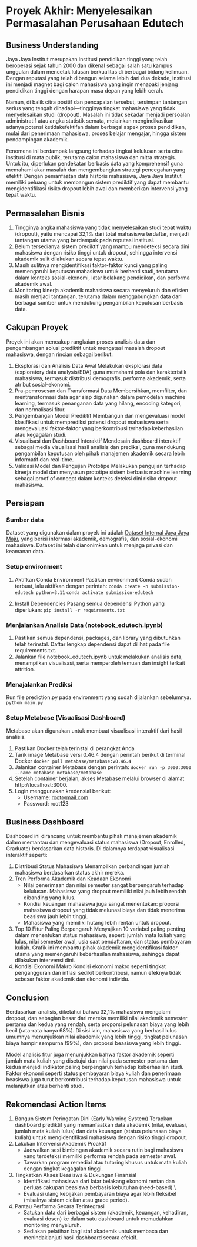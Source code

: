 # Proyek Akhir: Menyelesaikan Permasalahan Perusahaan Edutech

## Business Understanding

Jaya Jaya Institut merupakan institusi pendidikan tinggi yang telah beroperasi sejak tahun 2000 dan dikenal sebagai salah satu kampus unggulan dalam mencetak lulusan berkualitas di berbagai bidang keilmuan. Dengan reputasi yang telah dibangun selama lebih dari dua dekade, institusi ini menjadi magnet bagi calon mahasiswa yang ingin menapaki jenjang pendidikan tinggi dengan harapan masa depan yang lebih cerah.

Namun, di balik citra positif dan pencapaian tersebut, tersimpan tantangan serius yang tengah dihadapi—tingginya tingkat mahasiswa yang tidak menyelesaikan studi (dropout). Masalah ini tidak sekadar menjadi persoalan administratif atau angka statistik semata, melainkan mengindikasikan adanya potensi ketidakefektifan dalam berbagai aspek proses pendidikan, mulai dari penerimaan mahasiswa, proses belajar mengajar, hingga sistem pendampingan akademik.

Fenomena ini berdampak langsung terhadap tingkat kelulusan serta citra institusi di mata publik, terutama calon mahasiswa dan mitra strategis. Untuk itu, diperlukan pendekatan berbasis data yang komprehensif guna memahami akar masalah dan mengembangkan strategi pencegahan yang efektif. Dengan pemanfaatan data historis mahasiswa, Jaya Jaya Institut memiliki peluang untuk membangun sistem prediktif yang dapat membantu mengidentifikasi risiko dropout lebih awal dan memberikan intervensi yang tepat waktu.

## Permasalahan Bisnis

1. Tingginya angka mahasiswa yang tidak menyelesaikan studi tepat waktu (dropout), yaitu mencapai 32,1% dari total mahasiswa terdaftar, menjadi tantangan utama yang berdampak pada reputasi institusi.
2. Belum tersedianya sistem prediktif yang mampu mendeteksi secara dini mahasiswa dengan risiko tinggi untuk dropout, sehingga intervensi akademik sulit dilakukan secara tepat waktu.
3. Masih sulitnya mengidentifikasi faktor-faktor kunci yang paling memengaruhi keputusan mahasiswa untuk berhenti studi, terutama dalam konteks sosial-ekonomi, latar belakang pendidikan, dan performa akademik awal.
4. Monitoring kinerja akademik mahasiswa secara menyeluruh dan efisien masih menjadi tantangan, terutama dalam menggabungkan data dari berbagai sumber untuk mendukung pengambilan keputusan berbasis data.

## Cakupan Proyek

Proyek ini akan mencakup rangkaian proses analisis data dan pengembangan solusi prediktif untuk mengatasi masalah dropout mahasiswa, dengan rincian sebagai berikut:
1. Eksplorasi dan Analisis Data Awal
    Melakukan eksplorasi data (exploratory data analysis/EDA) guna memahami pola dan karakteristik mahasiswa, termasuk distribusi demografis, performa akademik, serta atribut sosial-ekonomi.
2. Pra-pemrosesan dan Transformasi Data
    Membersihkan, memfilter, dan mentransformasi data agar siap digunakan dalam pemodelan machine learning, termasuk penanganan data yang hilang, encoding kategori, dan normalisasi fitur.
3. Pengembangan Model Prediktif
    Membangun dan mengevaluasi model klasifikasi untuk memprediksi potensi dropout mahasiswa serta mengevaluasi faktor-faktor yang berkontribusi terhadap keberhasilan atau kegagalan studi.
4. Visualisasi dan Dashboard Interaktif
    Mendesain dashboard interaktif sebagai media visualisasi hasil analisis dan prediksi, guna mendukung pengambilan keputusan oleh pihak manajemen akademik secara lebih informatif dan real-time.
5. Validasi Model dan Pengujian Prototipe
    Melakukan pengujian terhadap kinerja model dan menyusun prototipe sistem berbasis machine learning sebagai proof of concept dalam konteks deteksi dini risiko dropout mahasiswa.

## Persiapan

### Sumber data
Dataset yang digunakan dalam proyek ini adalah [Dataset Internal Jaya Jaya Maju](https://github.com/dicodingacademy/dicoding_dataset/blob/main/students_performance/data.csv), yang berisi informasi akademik, demografis, dan sosial-ekonomi mahasiswa. Dataset ini telah dianonimkan untuk menjaga privasi dan keamanan data.

### Setup environment
1. Aktifkan Conda Environment
Pastikan environment Conda sudah terbuat, lalu aktifkan dengan perintah:
```conda create -n submission-edutech python=3.11```
```conda activate submission-edutech```

2. Install Dependencies
Pasang semua dependensi Python yang diperlukan:
```pip install -r requirements.txt```

### Menjalankan Analisis Data (notebook_edutech.ipynb)
1. Pastikan semua dependensi, packages, dan library yang dibutuhkan telah terinstal. Daftar lengkap dependensi dapat dilihat pada file requirements.txt.
2. Jalankan file notebook_edutech.ipynb untuk melakukan analisis data, menampilkan visualisasi, serta memperoleh temuan dan insight terkait attrition.

### Menajalankan Prediksi
Run file prediction.py pada environment yang sudah dijalankan sebelumnya. 
```python main.py```

### Setup Metabase (Visualisasi Dashboard)
Metabase akan digunakan untuk membuat visualisasi interaktif dari hasil analisis.       
1. Pastikan Docker telah terinstal di perangkat Anda
2. Tarik image Metabase versi 0.46.4 dengan perintah berikut di terminal Docker
```docker pull metabase/metabase:v0.46.4```
3. Jalankan container Metabase dengan perintah:
```docker run -p 3000:3000 --name metabase metabase/metabase```
4. Setelah container berjalan, akses Metabase melalui browser di alamat http://localhost:3000. 
5. Login menggunakan kredensial berikut:
    - Username: root@mail.com
    - Password: root123

## Business Dashboard
Dashboard ini dirancang untuk membantu pihak manajemen akademik dalam memantau dan mengevaluasi status mahasiswa (Dropout, Enrolled, Graduate) berdasarkan data historis. Di dalamnya terdapat visualisasi interaktif seperti:
1. Distribusi Status Mahasiswa
    Menampilkan perbandingan jumlah mahasiswa berdasarkan status akhir mereka.
2. Tren Performa Akademik dan Keadaan Ekonomi
    - Nilai penerimaan dan nilai semester sangat berpengaruh terhadap kelulusan. Mahasiswa yang dropout memiliki nilai jauh lebih rendah dibanding yang lulus. 
    - Kondisi keuangan mahasiswa juga sangat menentukan: proporsi mahasiswa dropout yang tidak melunasi biaya dan tidak menerima beasiswa jauh lebih tinggi.
    - Mahasiswa yang memiliki hutang lebih rentan untuk dropout.
3. Top 10 Fitur Paling Berpengaruh
    Menyajikan 10 variabel paling penting dalam menentukan status mahasiswa, seperti jumlah mata kuliah yang lulus, nilai semester awal, usia saat pendaftaran, dan status pembayaran kuliah. Grafik ini membantu pihak akademik mengidentifikasi faktor utama yang memengaruhi keberhasilan mahasiswa, sehingga dapat dilakukan intervensi dini.
4. Kondisi Ekonomi Makro
    Kondisi ekonomi makro seperti tingkat pengangguran dan inflasi sedikit berkontribusi, namun efeknya tidak sebesar faktor akademik dan ekonomi individu.

## Conclusion

Berdasarkan analisis, diketahui bahwa 32,1% mahasiswa mengalami dropout, dan sebagian besar dari mereka memiliki nilai akademik semester pertama dan kedua yang rendah, serta proporsi pelunasan biaya yang lebih kecil (rata-rata hanya 68%). Di sisi lain, mahasiswa yang berhasil lulus umumnya menunjukkan nilai akademik yang lebih tinggi, tingkat pelunasan biaya hampir sempurna (99%), dan proporsi beasiswa yang lebih tinggi.

Model analisis fitur juga menunjukkan bahwa faktor akademik seperti jumlah mata kuliah yang disetujui dan nilai pada semester pertama dan kedua menjadi indikator paling berpengaruh terhadap keberhasilan studi. Faktor ekonomi seperti status pembayaran biaya kuliah dan penerimaan beasiswa juga turut berkontribusi terhadap keputusan mahasiswa untuk melanjutkan atau berhenti studi.

## Rekomendasi Action Items

1. Bangun Sistem Peringatan Dini (Early Warning System)
    Terapkan dashboard prediktif yang memanfaatkan data akademik (nilai, evaluasi, jumlah mata kuliah lulus) dan data keuangan (status pelunasan biaya kuliah) untuk mengidentifikasi mahasiswa dengan risiko tinggi dropout.
2. Lakukan Intervensi Akademik Proaktif
    - Jadwalkan sesi bimbingan akademik secara rutin bagi mahasiswa yang terdeteksi memiliki performa rendah pada semester awal.
    - Tawarkan program remedial atau tutoring khusus untuk mata kuliah dengan tingkat kegagalan tinggi.
3. Tingkatkan Akses Beasiswa & Dukungan Finansial
    - Identifikasi mahasiswa dari latar belakang ekonomi rentan dan perluas cakupan beasiswa berbasis kebutuhan (need-based).\
    - Evaluasi ulang kebijakan pembayaran biaya agar lebih fleksibel (misalnya sistem cicilan atau grace period).
4. Pantau Performa Secara Terintegrasi
    - Satukan data dari berbagai sistem (akademik, keuangan, kehadiran, evaluasi dosen) ke dalam satu dashboard untuk memudahkan monitoring menyeluruh.
    - Sediakan pelatihan bagi staf akademik untuk membaca dan menindaklanjuti hasil dashboard secara efektif.

